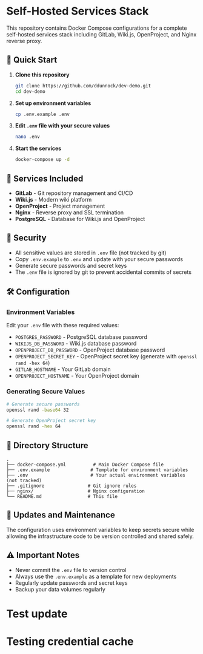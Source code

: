 # Self-Hosted Services Stack

This repository contains Docker Compose configurations for a complete self-hosted services stack including GitLab, Wiki.js, OpenProject, and Nginx reverse proxy.

## 🚀 Quick Start

1. **Clone this repository**
   ```bash
   git clone https://github.com/ddunnock/dev-demo.git
   cd dev-demo
   ```

2. **Set up environment variables**
   ```bash
   cp .env.example .env
   ```

3. **Edit `.env` file with your secure values**
   ```bash
   nano .env
   ```

4. **Start the services**
   ```bash
   docker-compose up -d
   ```

## 🔧 Services Included

- **GitLab** - Git repository management and CI/CD
- **Wiki.js** - Modern wiki platform
- **OpenProject** - Project management
- **Nginx** - Reverse proxy and SSL termination
- **PostgreSQL** - Database for Wiki.js and OpenProject

## 🔐 Security

- All sensitive values are stored in `.env` file (not tracked by git)
- Copy `.env.example` to `.env` and update with your secure passwords
- Generate secure passwords and secret keys
- The `.env` file is ignored by git to prevent accidental commits of secrets

## 🛠 Configuration

### Environment Variables

Edit your `.env` file with these required values:

- `POSTGRES_PASSWORD` - PostgreSQL database password
- `WIKIJS_DB_PASSWORD` - Wiki.js database password  
- `OPENPROJECT_DB_PASSWORD` - OpenProject database password
- `OPENPROJECT_SECRET_KEY` - OpenProject secret key (generate with `openssl rand -hex 64`)
- `GITLAB_HOSTNAME` - Your GitLab domain
- `OPENPROJECT_HOSTNAME` - Your OpenProject domain

### Generating Secure Values

```bash
# Generate secure passwords
openssl rand -base64 32

# Generate OpenProject secret key
openssl rand -hex 64
```

## 📁 Directory Structure

```
.
├── docker-compose.yml          # Main Docker Compose file
├── .env.example               # Template for environment variables
├── .env                       # Your actual environment variables (not tracked)
├── .gitignore                # Git ignore rules
├── nginx/                    # Nginx configuration
└── README.md                 # This file
```

## 🔄 Updates and Maintenance

The configuration uses environment variables to keep secrets secure while allowing the infrastructure code to be version controlled and shared safely.

## ⚠️ Important Notes

- Never commit the `.env` file to version control
- Always use the `.env.example` as a template for new deployments
- Regularly update passwords and secret keys
- Backup your data volumes regularly
# Test update
# Testing credential cache
